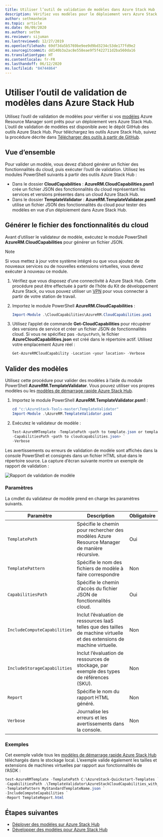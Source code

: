 ```yaml
---
title: Utiliser l’outil de validation de modèles dans Azure Stack Hub
description: Vérifiez vos modèles pour le déploiement vers Azure Stack Hub avec l’outil de validation de modèles.
author: sethmanheim
ms.topic: article
ms.date: 06/09/2020
ms.author: sethm
ms.reviewer: sijuman
ms.lastreviewed: 12/27/2019
ms.openlocfilehash: 69df3da5b5769be9ee9d9bd3234c53de177fd9e2
ms.sourcegitcommit: dd140b3a2ac8e558eae9f5f422711d2ba560da16
ms.translationtype: HT
ms.contentlocale: fr-FR
ms.lasthandoff: 06/12/2020
ms.locfileid: "84744864"
---
```

# <a name="use-the-template-validation-tool-in-azure-stack-hub"></a>Utiliser l’outil de validation de modèles dans Azure Stack Hub

Utilisez l’outil de validation de modèles pour vérifier si vos [modèles](azure-stack-arm-templates.md) Azure Resource Manager sont prêts pour un déploiement vers Azure Stack Hub. L’outil de validation de modèles est disponible avec le dépôt GitHub des outils Azure Stack Hub. Pour téléchargez les outils Azure Stack Hub, suivez la procédure décrite dans [Télécharger des outils à partir de GitHub](../operator/azure-stack-powershell-download.md).

## <a name="overview"></a>Vue d’ensemble

Pour valider un modèle, vous devez d’abord générer un fichier des fonctionnalités du cloud, puis exécuter l’outil de validation. Utilisez les modules PowerShell suivants à partir des outils Azure Stack Hub :

- Dans le dossier **CloudCapabilities** : **AzureRM.CloudCapabilities.psm1** crée un fichier JSON des fonctionnalités du cloud représentant les services et versions présentes dans un cloud Azure Stack Hub.
- Dans le dossier **TemplateValidator** : **AzureRM.TemplateValidator.psm1** utilise un fichier JSON des fonctionnalités du cloud pour tester des modèles en vue d’un déploiement dans Azure Stack Hub.

## <a name="build-the-cloud-capabilities-file"></a>Générer le fichier des fonctionnalités du cloud

Avant d’utiliser le validateur de modèle, exécutez le module PowerShell **AzureRM.CloudCapabilities** pour générer un fichier JSON.

> [!NOTE]
> Si vous mettez à jour votre système intégré ou que vous ajoutez de nouveaux services ou de nouvelles extensions virtuelles, vous devez exécuter à nouveau ce module.

1. Vérifiez que vous disposez d’une connectivité à Azure Stack Hub. Cette procédure peut être effectuée à partir de l’hôte du Kit de développement Azure Stack, ou vous pouvez utiliser un [VPN](../asdk/asdk-connect.md#connect-to-azure-stack-using-vpn) pour vous connecter à partir de votre station de travail.
2. Importez le module PowerShell **AzureRM.CloudCapabilities** :

    ```powershell
    Import-Module .\CloudCapabilities\AzureRM.CloudCapabilities.psm1
    ```

3. Utilisez l’applet de commande **Get-CloudCapabilities** pour récupérer des versions de service et créer un fichier JSON de fonctionnalités cloud. Si vous ne spécifiez pas `-OutputPath`, le fichier **AzureCloudCapabilities.json** est créé dans le répertoire actif. Utilisez votre emplacement Azure réel :

    ```powershell
    Get-AzureRMCloudCapability -Location <your location> -Verbose
    ```

## <a name="validate-templates"></a>Valider des modèles

Utilisez cette procédure pour valider des modèles à l’aide du module PowerShell **AzureRM.TemplateValidator**. Vous pouvez utiliser vos propres modèles ou les [modèles de démarrage rapide Azure Stack Hub](https://github.com/Azure/AzureStack-QuickStart-Templates).

1. Importez le module PowerShell **AzureRM.TemplateValidator.psm1** :

    ```powershell
    cd "c:\AzureStack-Tools-master\TemplateValidator"
    Import-Module .\AzureRM.TemplateValidator.psm1
    ```

2. Exécutez le validateur de modèle :

    ```powershell
    Test-AzureRMTemplate -TemplatePath <path to template.json or template folder> `
    -CapabilitiesPath <path to cloudcapabilities.json> `
    -Verbose
    ```

Les avertissements ou erreurs de validation de modèle sont affichés dans la console PowerShell et consignés dans un fichier HTML situé dans le répertoire source. La capture d’écran suivante montre un exemple de rapport de validation :

![Rapport de validation de modèle](./media/azure-stack-validate-templates/image1.png)

### <a name="parameters"></a>Paramètres

La cmdlet du validateur de modèle prend en charge les paramètres suivants.

| Paramètre | Description | Obligatoire |
| ----- | -----| ----- |
| `TemplatePath` | Spécifie le chemin pour rechercher des modèles Azure Resource Manager de manière récursive. | Oui |
| `TemplatePattern` | Spécifie le nom des fichiers de modèle à faire correspondre | Non |
| `CapabilitiesPath` | Spécifie le chemin d’accès du fichier JSON de fonctionnalités cloud. | Oui |
| `IncludeComputeCapabilities` | Inclut l’évaluation de ressources IaaS telles que des tailles de machine virtuelle et des extensions de machine virtuelle. | Non |
| `IncludeStorageCapabilities` | Inclut l’évaluation de ressources de stockage, par exemple des types de références (SKU). | Non |
| `Report` | Spécifie le nom du rapport HTML généré. | Non |
| `Verbose` | Journalise les erreurs et les avertissements dans la console. | Non|

### <a name="examples"></a>Exemples

Cet exemple valide tous les [modèles de démarrage rapide Azure Stack Hub](https://github.com/Azure/AzureStack-QuickStart-Templates) téléchargés dans le stockage local. L’exemple valide également les tailles et extensions de machines virtuelles par rapport aux fonctionnalités de l’ASDK :

```powershell
test-AzureRMTemplate -TemplatePath C:\AzureStack-Quickstart-Templates `
-CapabilitiesPath .\TemplateValidator\AzureStackCloudCapabilities_with_AddOns_20170627.json `
-TemplatePattern MyStandardTemplateName.json `
-IncludeComputeCapabilities `
-Report TemplateReport.html
```

## <a name="next-steps"></a>Étapes suivantes

- [Déployer des modèles sur Azure Stack Hub](azure-stack-arm-templates.md)
- [Développer des modèles pour Azure Stack Hub](azure-stack-develop-templates.md)

